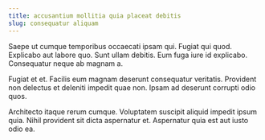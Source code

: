```yaml
---
title: accusantium mollitia quia placeat debitis
slug: consequatur aliquam
---
```


Saepe ut cumque temporibus occaecati ipsam qui. Fugiat qui quod. Explicabo aut labore quo. Sunt ullam debitis. Eum fuga iure id explicabo. Consequatur neque ab magnam a.

Fugiat et et. Facilis eum magnam deserunt consequatur veritatis. Provident non delectus et deleniti impedit quae non. Ipsam ad deserunt corrupti odio quos.

Architecto itaque rerum cumque. Voluptatem suscipit aliquid impedit ipsum quia. Nihil provident sit dicta aspernatur et. Aspernatur quia est aut iusto odio ea.
